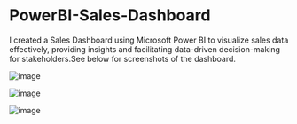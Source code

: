 # PowerBI-Sales-Dashboard
I created a Sales Dashboard using Microsoft Power BI to visualize sales data effectively, providing insights and facilitating data-driven decision-making for stakeholders.See below for screenshots of the dashboard.

![image](https://github.com/AkshayVarma99/PowerBI-Sales-Dashboard/assets/152715597/6024819a-9760-4f13-bdfc-eb009d7dff3a)

![image](https://github.com/AkshayVarma99/PowerBI-Sales-Dashboard/assets/152715597/dea792a3-446c-47a6-a638-2456b37d6a44)

![image](https://github.com/AkshayVarma99/PowerBI-Sales-Dashboard/assets/152715597/ca28b65f-c95f-42ee-8089-ce05a54a9938)



